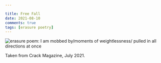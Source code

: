 ```yaml
---

title: Free Fall
date: 2021-08-10
comments: true
tags: [erasure poetry]
---
```

<img src="https://www.davidralphlewis.co.uk/assets/images/articles/2021/freefall.jpeg" alt="erasure poem: I am mobbed by/moments of weightlessness/ pulled in all directions at once" title="Same weird background as the last one, works a bit better here" class="responsive"><br>

Taken from Crack Magazine, July 2021.

